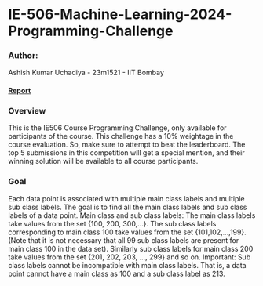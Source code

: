 # IE-506-Machine-Learning-2024-Programming-Challenge

### Author:
Ashish Kumar Uchadiya - 23m1521 - IIT Bombay

#### [Report](https://github.com/akuresonite/IE-506-Machine-Learning-2024-Programming-Challenge/blob/main/IE506_Programming_challenge_readme.pdf)


### Overview

This is the IE506 Course Programming Challenge, only available for participants of the course. This challenge has a 10% weightage in the course evaluation. So, make sure to attempt to beat the leaderboard. The top 5 submissions in this competition will get a special mention, and their winning solution will be available to all course participants.

### Goal

Each data point is associated with multiple main class labels and multiple sub class labels. The goal is to find all the main class labels and sub class labels of a data point.
Main class and sub class labels: The main class labels take values from the set {100, 200, 300,…}.
The sub class labels corresponding to main class 100 take values from the set {101,102,…,199}. (Note that it is not necessary that all 99 sub class labels are present for main class 100 in the data set).
Similarly sub class labels for main class 200 take values from the set {201, 202, 203, …, 299} and so on.
Important: Sub class labels cannot be incompatible with main class labels. That is, a data point cannot have a main class as 100 and a sub class label as 213. 
